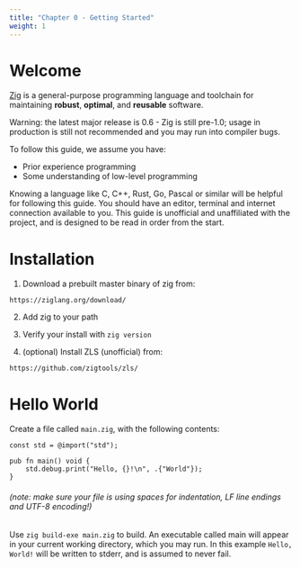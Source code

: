```yaml
---
title: "Chapter 0 - Getting Started"
weight: 1
---
```


# Welcome

[Zig](https://ziglang.org) is a general-purpose programming language and toolchain for maintaining __robust__, __optimal__, and __reusable__ software. 

Warning: the latest major release is 0.6 - Zig is still pre-1.0; usage in production is still not recommended and you may run into compiler bugs.

To follow this guide, we assume you have:
   * Prior experience programming
   * Some understanding of low-level programming

Knowing a language like C, C++, Rust, Go, Pascal or similar will be helpful for following this guide. You should have an editor, terminal and internet connection available to you. This guide is unofficial and unaffiliated with the project, and is designed to be read in order from the start.

# Installation

1.  Download a prebuilt master binary of zig from:
```
https://ziglang.org/download/
```

2. Add zig to your path

3. Verify your install with `zig version`

4. (optional) Install ZLS (unofficial) from:
```
https://github.com/zigtools/zls/
```

# Hello World

Create a file called `main.zig`, with the following contents:

```zig
const std = @import("std");

pub fn main() void {
    std.debug.print("Hello, {}!\n", .{"World"});
}
```
###### (note: make sure your file is using spaces for indentation, LF line endings and UTF-8 encoding!)

Use `zig build-exe main.zig` to build. An executable called main will appear in your current working directory, which you may run. In this example `Hello, World!` will be written to stderr, and is assumed to never fail.